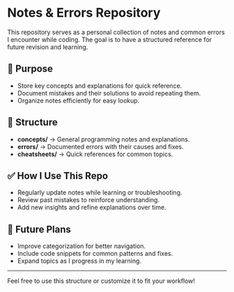 # Notes & Errors Repository

This repository serves as a personal collection of notes and common errors I encounter while coding. The goal is to have a structured reference for future revision and learning.

## 📌 Purpose
- Store key concepts and explanations for quick reference.
- Document mistakes and their solutions to avoid repeating them.
- Organize notes efficiently for easy lookup.

## 📂 Structure
- **concepts/** → General programming notes and explanations.
- **errors/** → Documented errors with their causes and fixes.
- **cheatsheets/** → Quick references for common topics.

## ✅ How I Use This Repo
- Regularly update notes while learning or troubleshooting.
- Review past mistakes to reinforce understanding.
- Add new insights and refine explanations over time.

## 🚀 Future Plans
- Improve categorization for better navigation.
- Include code snippets for common patterns and fixes.
- Expand topics as I progress in my learning.

---
Feel free to use this structure or customize it to fit your workflow!

